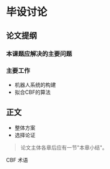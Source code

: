 # 毕设讨论

## 论文提纲

### 本课题应解决的主要问题



### 主要工作

- 机器人系统的构建
- 拟合CBF的算法

## 正文

- 整体方案
- 选择论证

> 论文主体各章后应有一节"本章小结"。

CBF 术语